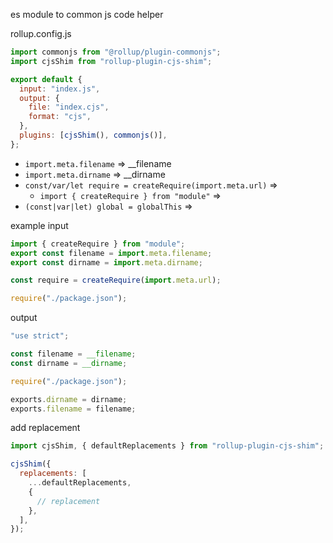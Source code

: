 es module to common js code helper

rollup.config.js

```js
import commonjs from "@rollup/plugin-commonjs";
import cjsShim from "rollup-plugin-cjs-shim";

export default {
  input: "index.js",
  output: {
    file: "index.cjs",
    format: "cjs",
  },
  plugins: [cjsShim(), commonjs()],
};
```

- `import.meta.filename` => \_\_filename
- `import.meta.dirname` => \_\_dirname
- `const/var/let require = createRequire(import.meta.url)` =>
  - `import { createRequire } from "module"` =>
- `(const|var|let) global = globalThis` =>

example input

```js
import { createRequire } from "module";
export const filename = import.meta.filename;
export const dirname = import.meta.dirname;

const require = createRequire(import.meta.url);

require("./package.json");
```

output

```js
"use strict";

const filename = __filename;
const dirname = __dirname;

require("./package.json");

exports.dirname = dirname;
exports.filename = filename;
```

add replacement

```js
import cjsShim, { defaultReplacements } from "rollup-plugin-cjs-shim";

cjsShim({
  replacements: [
    ...defaultReplacements,
    {
      // replacement
    },
  ],
});
```
